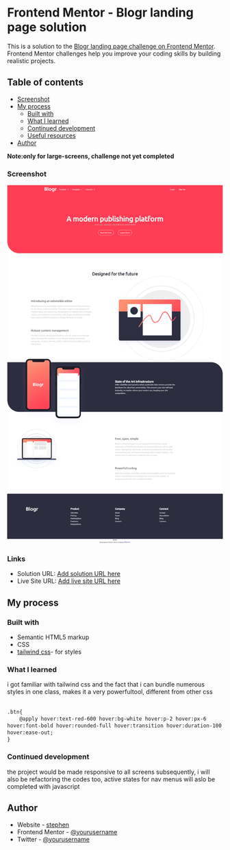 # Frontend Mentor - Blogr landing page solution

This is a solution to the [Blogr landing page challenge on Frontend Mentor](https://www.frontendmentor.io/challenges/blogr-landing-page-EX2RLAApP). Frontend Mentor challenges help you improve your coding skills by building realistic projects. 

## Table of contents


  - [Screenshot](#screenshot)
- [My process](#my-process)
  - [Built with](#built-with)
  - [What I learned](#what-i-learned)
  - [Continued development](#continued-development)
  - [Useful resources](#useful-resources)
- [Author](Stephen)


**Note:only for large-screens, challenge not yet completed**


### Screenshot

![](./public/images/screenbud-247eac9e-fa7c-4e4e-a886-d67ee2f40dea.png)

### Links

- Solution URL: [Add solution URL here](https://github.com/Oghenekparobo/Blogr)
- Live Site URL: [Add live site URL here](https://your-live-site-url.com)

## My process

### Built with

- Semantic HTML5 markup
- CSS 
- [tailwind css](https://tailwindcss.com)- for styles


### What I learned
i got familiar with tailwind css and the fact that i can bundle numerous styles in one class, makes it a very powerfultool, different from other css

```tailwind css
 
.btn{ 
    @apply hover:text-red-600 hover:bg-white hover:p-2 hover:px-6 hover:font-bold hover:rounded-full hover:transition hover:duration-100  hover:ease-out;
}

```

### Continued development

the project would be made responsive to all screens subsequently, i will also be refactoring the codes too, active states for nav menus will aslo be completed with javascript


## Author

- Website - [stephen](https://www.your-site.com)
- Frontend Mentor - [@yourusername](https://www.frontendmentor.io/profile/yourusername)
- Twitter - [@yourusername](https://www.twitter.com/yourusername)


